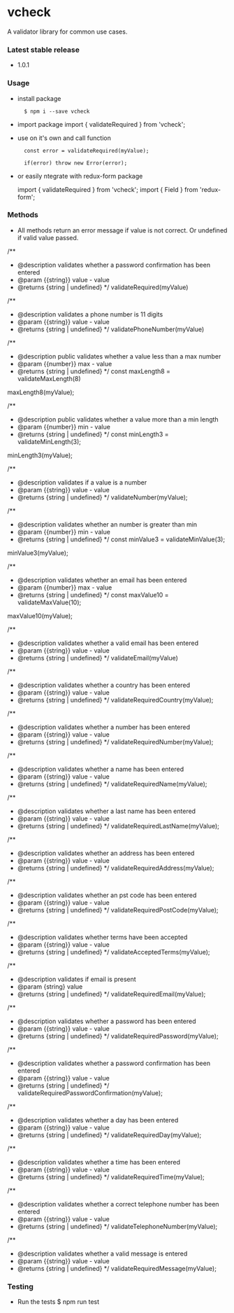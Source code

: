 # vcheck

A validator library for common use cases.

### Latest stable release

- 1.0.1

### Usage

- install package

        $ npm i --save vcheck

* import package
  import { validateRequired } from 'vcheck';
* use on it's own and call function

        const error = validateRequired(myValue);

        if(error) throw new Error(error);

* or easily ntegrate with redux-form package

  import { validateRequired } from 'vcheck';
  import { Field } from 'redux-form';

  <Field
  name="name"
  size="small"
  type="text"
  component="input"
  validate={validateRequired}
  />

### Methods

- All methods return an error message if value is not correct. Or undefined if valid value passed.

/\*\*

- @description validates whether a password confirmation has been entered
- @param {{string}} value - value
- @returns {string | undefined}
  \*/
  validateRequired(myValue)

/\*\*

- @description validates a phone number is 11 digits
- @param {{string}} value - value
- @returns {string | undefined}
  \*/
  validatePhoneNumber(myValue)

/\*\*

- @description public validates whether a value less than a max number
- @param {{number}} max - value
- @returns {string | undefined}
  \*/
  const maxLength8 = validateMaxLength(8)

maxLength8(myValue);

/\*\*

- @description public validates whether a value more than a min length
- @param {{number}} min - value
- @returns {string | undefined}
  \*/
  const minLength3 = validateMinLength(3);

minLength3(myValue);

/\*\*

- @description validates if a value is a number
- @param {{string}} value - value
- @returns {string | undefined}
  \*/
  validateNumber(myValue);

/\*\*

- @description validates whether an number is greater than min
- @param {{number}} min - value
- @returns {string | undefined}
  \*/
  const minValue3 = validateMinValue(3);

minValue3(myValue);

/\*\*

- @description validates whether an email has been entered
- @param {{number}} max - value
- @returns {string | undefined}
  \*/
  const maxValue10 = validateMaxValue(10);

maxValue10(myValue);

/\*\*

- @description validates whether a valid email has been entered
- @param {{string}} value - value
- @returns {string | undefined}
  \*/
  validateEmail(myValue)

/\*\*

- @description validates whether a country has been entered
- @param {{string}} value - value
- @returns {string | undefined}
  \*/
  validateRequiredCountry(myValue);

/\*\*

- @description validates whether a number has been entered
- @param {{string}} value - value
- @returns {string | undefined}
  \*/
  validateRequiredNumber(myValue);

/\*\*

- @description validates whether a name has been entered
- @param {{string}} value - value
- @returns {string | undefined}
  \*/
  validateRequiredName(myValue);

/\*\*

- @description validates whether a last name has been entered
- @param {{string}} value - value
- @returns {string | undefined}
  \*/
  validateRequiredLastName(myValue);

/\*\*

- @description validates whether an address has been entered
- @param {{string}} value - value
- @returns {string | undefined}
  \*/
  validateRequiredAddress(myValue);

/\*\*

- @description validates whether an pst code has been entered
- @param {{string}} value - value
- @returns {string | undefined}
  \*/
  validateRequiredPostCode(myValue);

/\*\*

- @description validates whether terms have been accepted
- @param {{string}} value - value
- @returns {string | undefined}
  \*/
  validateAcceptedTerms(myValue);

/\*\*

- @description validates if email is present
- @param {string} value
- @returns {string | undefined}
  \*/
  validateRequiredEmail(myValue);

/\*\*

- @description validates whether a password has been entered
- @param {{string}} value - value
- @returns {string | undefined}
  \*/
  validateRequiredPassword(myValue);

/\*\*

- @description validates whether a password confirmation has been entered
- @param {{string}} value - value
- @returns {string | undefined}
  \*/
  validateRequiredPasswordConfirmation(myValue);

/\*\*

- @description validates whether a day has been entered
- @param {{string}} value - value
- @returns {string | undefined}
  \*/
  validateRequiredDay(myValue);

/\*\*

- @description validates whether a time has been entered
- @param {{string}} value - value
- @returns {string | undefined}
  \*/
  validateRequiredTime(myValue);

/\*\*

- @description validates whether a correct telephone number has been entered
- @param {{string}} value - value
- @returns {string | undefined}
  \*/
  validateTelephoneNumber(myValue);

/\*\*

- @description validates whether a valid message is entered
- @param {{string}} value - value
- @returns {string | undefined}
  \*/
  validateRequiredMessage(myValue);

### Testing

- Run the tests
  $ npm run test
